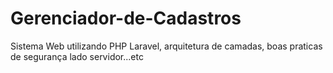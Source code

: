 # Gerenciador-de-Cadastros
Sistema Web utilizando PHP Laravel, arquitetura de camadas, boas praticas de segurança lado servidor...etc
